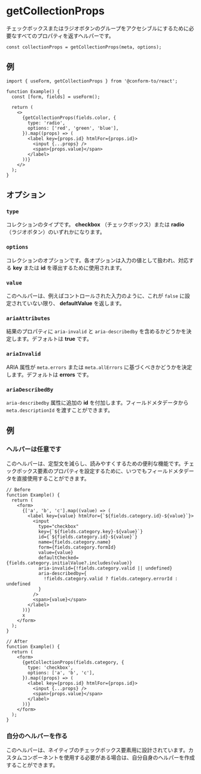 # getCollectionProps

チェックボックスまたはラジオボタンのグループをアクセシブルにするために必要なすべてのプロパティを返すヘルパーです。

```tsx
const collectionProps = getCollectionProps(meta, options);
```

## 例

```tsx
import { useForm, getCollectionProps } from '@conform-to/react';

function Example() {
  const [form, fields] = useForm();

  return (
    <>
      {getCollectionProps(fields.color, {
        type: 'radio',
        options: ['red', 'green', 'blue'],
      }).map((props) => (
        <label key={props.id} htmlFor={props.id}>
          <input {...props} />
          <span>{props.value}</span>
        </label>
      ))}
    </>
  );
}
```

## オプション

### `type`

コレクションのタイプです。 **checkbox** （チェックボックス）または **radio** （ラジオボタン）のいずれかになります。

### `options`

コレクションのオプションです。各オプションは入力の値として扱われ、対応する **key** または **id** を導出するために使用されます。

### `value`

このヘルパーは、例えばコントロールされた入力のように、これが `false` に設定されていない限り、 **defaultValue** を返します。

### `ariaAttributes`

結果のプロパティに `aria-invalid` と `aria-describedby` を含めるかどうかを決定します。デフォルトは **true** です。

### `ariaInvalid`

ARIA 属性が `meta.errors` または `meta.allErrors` に基づくべきかどうかを決定します。デフォルトは **errors** です。

### `ariaDescribedBy`

`aria-describedby` 属性に追加の **id** を付加します。フィールドメタデータから `meta.descriptionId` を渡すことができます。

## 例

### ヘルパーは任意です

このヘルパーは、定型文を減らし、読みやすくするための便利な機能です。チェックボックス要素のプロパティを設定するために、いつでもフィールドメタデータを直接使用することができます。

```tsx
// Before
function Example() {
  return (
    <form>
      {['a', 'b', 'c'].map((value) => (
        <label key={value} htmlFor={`${fields.category.id}-${value}`}>
          <input
            type="checkbox"
            key={`${fields.category.key}-${value}`}
            id={`${fields.category.id}-${value}`}
            name={fields.category.name}
            form={fields.category.formId}
            value={value}
            defaultChecked={fields.category.initialValue?.includes(value)}
            aria-invalid={!fields.category.valid || undefined}
            aria-describedby={
              !fields.category.valid ? fields.category.errorId : undefined
            }
          />
          <span>{value}</span>
        </label>
      ))}
      x
    </form>
  );
}

// After
function Example() {
  return (
    <form>
      {getCollectionProps(fields.category, {
        type: 'checkbox',
        options: ['a', 'b', 'c'],
      }).map((props) => (
        <label key={props.id} htmlFor={props.id}>
          <input {...props} />
          <span>{props.value}</span>
        </label>
      ))}
    </form>
  );
}
```

### 自分のヘルパーを作る

このヘルパーは、ネイティブのチェックボックス要素用に設計されています。カスタムコンポーネントを使用する必要がある場合は、自分自身のヘルパーを作成することができます。
